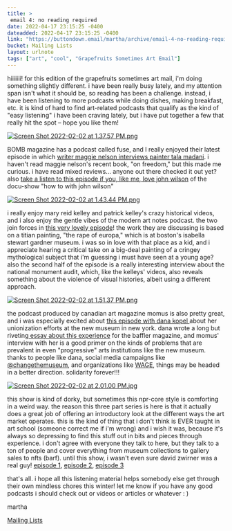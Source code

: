```yaml
---
title: > 
 email 4: no reading required
date: 2022-04-17 23:15:25 -0400
dateadded: 2022-04-17 23:15:25 -0400
link: "https://buttondown.email/martha/archive/email-4-no-reading-required/"
bucket: Mailing Lists
layout: urlnote
tags: ["art", "cool", "Grapefruits Sometimes Art Email"]
--- 
```


<![CDATA[<p>hiiiiiii! for this edition of the grapefruits sometimes art mail, i'm doing something slightly different. i have been really busy lately, and my attention span isn't what it should be, so reading has been a challenge. instead, i have been listening to more podcasts while doing dishes, making breakfast, etc. it is kind of hard to find art-related podcasts that qualify as the kind of "easy listening" i have been craving lately, but i have put together a few that really hit the spot – hope you like them!</p>
<p><a href="https://bombmagazine.org/podcast" rel="noopener noreferrer nofollow" target="_blank"><img alt="Screen Shot 2022-02-02 at 1.37.57 PM.png" src="https://buttondown.s3.amazonaws.com/images/4e404d61-b4db-485f-8537-86edc97ada77.png"/></a></p>
<p>BOMB magazine has a podcast called fuse, and I really enjoyed their latest episode in which <a href="https://bombmagazine.org/podcasts/maggie-nelson-tala-madani/" rel="noopener noreferrer nofollow" target="_blank">writer maggie nelson interviews painter tala madani</a>. i haven't read maggie nelson's recent book, "on freedom," but this made me curious. i have read mixed reviews... anyone out there checked it out yet? also <a href="https://bombmagazine.org/podcasts/okay-kaya-john-wilson/" rel="noopener noreferrer nofollow" target="_blank">take a listen to this episode if you, like me, love john wilson</a> of the docu-show "how to with john wilson"</p>
<p></p>
<p><a href="https://manpodcast.com/portfolio/no-520-mary-reid-kelley-patrick-kelley-the-national-monument-audit/" rel="noopener noreferrer nofollow" target="_blank"><img alt="Screen Shot 2022-02-02 at 1.43.44 PM.png" src="https://buttondown.s3.amazonaws.com/images/6ca87c04-c7b2-4f88-8c0d-4860a0396434.png"/></a></p>
<p>i really enjoy mary reid kelley and patrick kelley's crazy historical videos, and i also enjoy the gentle vibes of the modern art notes podcast. the two join forces in <a href="https://manpodcast.com/portfolio/no-520-mary-reid-kelley-patrick-kelley-the-national-monument-audit/" rel="noopener noreferrer nofollow" target="_blank">this very lovely episode</a>! the work they are discussing is based on a titian painting, "the rape of europa," which is at boston's isabella stewart gardner museum. i was so in love with that place as a kid, and i appreciate hearing a critical take on a big-deal painting of a cringey mythological subject that i'm guessing i must have seen at a young age? also the second half of the episode is a really interesting interview about the national monument audit, which, like the kelleys' videos, also reveals something about the violence of visual histories, albeit using a different approach. </p>
<p></p>
<p><a href="https://momus.ca/dana-kopel-season-5-episode-3/" rel="noopener noreferrer nofollow" target="_blank"><img alt="Screen Shot 2022-02-02 at 1.51.37 PM.png" src="https://buttondown.s3.amazonaws.com/images/86d76651-f73b-4755-829c-f91e92bfa5d8.png"/></a></p>
<p></p>
<p>the podcast produced by canadian art magazine momus is also pretty great, and i was especially excited about <a href="https://momus.ca/dana-kopel-season-5-episode-3/" rel="noopener noreferrer nofollow" target="_blank">this episode with dana kopel </a>about her unionization efforts at the new museum in new york. dana wrote a long but riveting<a href="https://thebaffler.com/salvos/against-artsploitation-kopel" rel="noopener noreferrer nofollow" target="_blank"> essay about this experience</a> for the baffler magazine, and momus' interview with her is a good primer on the kinds of problems that are prevalent in even "progressive" arts institutions like the new museum. thanks to people like dana, social media campaigns like <a href="https://www.instagram.com/changethemuseum/" rel="noopener noreferrer nofollow" target="_blank">@changethemuseum</a>, and organizations like <a href="https://wageforwork.com/home#top" rel="noopener noreferrer nofollow" target="_blank">WAGE</a>, things may be headed in a better direction. solidarity forever!!!</p>
<p></p>
<p></p>
<p><a href="https://freakonomics.com/podcast/a-fascinating-sexy-intellectually-compelling-unregulated-global-market/" rel="noopener noreferrer nofollow" target="_blank"><img alt="Screen Shot 2022-02-02 at 2.01.00 PM.jpg" src="https://buttondown.s3.amazonaws.com/images/98ae0c67-1fe9-4cbb-8e96-283053ef0e27.jpg"/></a></p>
<p>this show is kind of dorky, but sometimes this npr-core style is comforting in a weird way. the reason this three part series is here is that it actually does a great job of offering an introductory look at the different ways the art market operates. this is the kind of thing that i don't think is EVER taught in art school (someone correct me if i'm wrong) and i wish it was, because it's always so depressing to find this stuff out in bits and pieces through experience. i don't agree with everyone they talk to here, but they talk to a ton of people and cover everything from museum collections to gallery sales to nfts (barf). until this show, i wasn't even sure david zwirner was a real guy! <a href="https://freakonomics.com/podcast/a-fascinating-sexy-intellectually-compelling-unregulated-global-market/" rel="noopener noreferrer nofollow" target="_blank">episode 1</a>, <a href="https://freakonomics.com/podcast/ive-been-working-my-ass-off-for-you-to-make-that-profit/" rel="noopener noreferrer nofollow" target="_blank">episode 2</a>, <a href="https://freakonomics.com/podcast/the-art-market-is-in-massive-disruption/" rel="noopener noreferrer nofollow" target="_blank">episode 3</a></p>
<p></p>
<p>that's all. i hope all this listening material helps somebody else get through their own mindless chores this winter! let me know if you have any good podcasts i should check out or videos or articles or whatever : )</p>
<p>martha</p>
<p></p>
<p></p>
<p></p>
 <!-- end excerpt --> 
<div class='bucket'><a class='internal-link' href='/buckets/mailing-lists'>Mailing Lists</a></div> 
